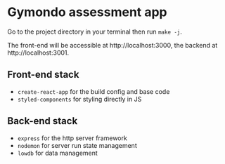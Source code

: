 # Gymondo assessment app

Go to the project directory in your terminal then run `make -j`.

The front-end will be accessible at http://localhost:3000, the backend at http://localhost:3001.

## Front-end stack

- `create-react-app` for the build config and base code
- `styled-components` for styling directly in JS

## Back-end stack

- `express` for the http server framework
- `nodemon` for server run state management
- `lowdb` for data management

